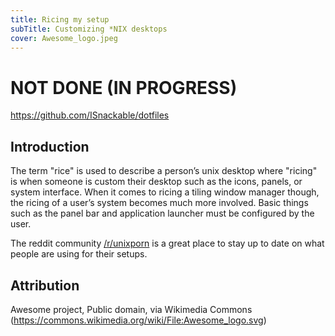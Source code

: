 ```yaml
---
title: Ricing my setup
subTitle: Customizing *NIX desktops
cover: Awesome_logo.jpeg
---
```


# NOT DONE (IN PROGRESS)

https://github.com/ISnackable/dotfiles

## Introduction

The term "rice" is used to describe a person’s unix desktop where "ricing" is when someone is custom their desktop such as the icons, panels, or system interface. When it comes to ricing a tiling window manager though, the ricing of a user’s system becomes much more involved. Basic things such as the panel bar and application launcher must be configured by the user.

The reddit community [/r/unixporn](https://www.reddit.com/r/unixporn) is a great place to stay up to date on what people are using for their setups.

## Attribution

Awesome project, Public domain, via Wikimedia Commons (https://commons.wikimedia.org/wiki/File:Awesome_logo.svg)
